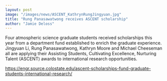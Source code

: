 ```yaml
---
layout: post
image: "/images/news/ASCENT_KathrynRungJingyuan.jpg"
title: "Rung Panasawatwong receives ASCENT scholarship"
author: "Jamie Deloss"
---
```



Four atmospheric science graduate students received scholarships this year from a department fund established to enrich the graduate experience. Jingyuan Li, Rung Panasawatwong, Kathryn Moore and Michael Cheeseman all are applying their Assisting Students, Cultivating Excellence, Nurturing Talent (ASCENT) awards to international research opportunities.


<https://engr.source.colostate.edu/ascent-scholarships-fund-graduate-students-international-research/>


